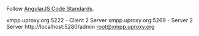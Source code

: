 Follow [AngularJS Code Standards](http://docs.angularjs.org/#applyingcodestandards).

xmpp.uproxy.org:5222 - Client 2 Server
xmpp.uproxy.org:5269 - Server 2 Server
  http://localhost:5280/admin
  root@xmpp.uproxy.org
